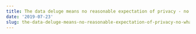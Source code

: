 ```yaml
---
title: The data deluge means no reasonable expectation of privacy - no what?
date: '2019-07-23'
slug: the-data-deluge-means-no-reasonable-expectation-of-privacy-no-what
---
```

